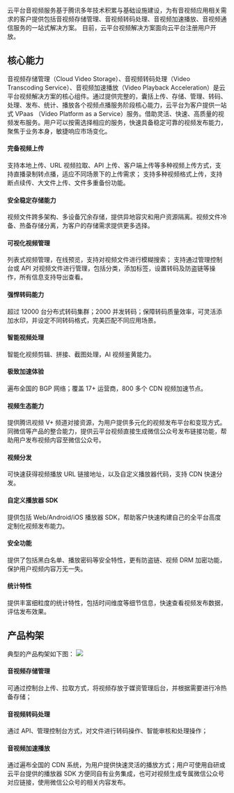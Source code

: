 
云平台音视频服务基于腾讯多年技术积累与基础设施建设，为有音视频应用相关需求的客户提供包括音视频存储管理、音视频转码处理、音视频加速播放、音视频通信服务的一站式解决方案。
目前，云平台视频解决方案面向云平台注册用户开放。

## 核心能力

音视频存储管理（Cloud Video Storage）、音视频转码处理（Video Transcoding Service）、音视频加速播放（Video Playback Acceleration）是云平台视频解决方案的核心组件。通过提供完整的，囊括上传、存储、管理、转码、处理、发布、统计、播放各个视频点播服务阶段核心能力，云平台为客户提供一站式 VPaas （Video Platform as a Service）服务。借助灵活、快速、高质量的视频发布服务。用户可以按需选择相应的服务，快速具备稳定可靠的视频发布能力，聚焦于业务本身，敏捷响应市场变化。

#### 完备视频上传
支持本地上传、URL 视频拉取、API 上传、客户端上传等多种视频上传方式，支持直播录制转点播，适应不同场景下的上传需求；
支持多种视频格式上传，支持断点续传、大文件上传、文件多重备份功能。

#### 安全稳定存储能力
视频文件跨多架构、多设备冗余存储，提供异地容灾和用户资源隔离。视频文件冷备、热备存储分离，为客户的存储需求提供更多选择。

#### 可视化视频管理
列表式视频管理，在线预览，支持对视频文件进行模糊搜索；
支持通过管理控制台或 API 对视频文件进行管理，包括分类，添加标签，设置转码及防盗链等操作，所有信息支持导出查看。

#### 强悍转码能力
超过 12000 台分布式转码集群；2000 并发转码；保障转码质量效率，可灵活添加水印，并设定不同转码格式，完美匹配不同应用场景。

#### 智能视频处理
智能化视频剪辑、拼接、截图处理，AI 视频鉴黄能力。

#### 极致加速体验
遍布全国的 BGP 网络；覆盖 17+ 运营商，800 多个 CDN 视频加速节点。
   
#### 视频生态能力
提供腾讯视频 V+ 频道对接资源，为用户提供多元化的视频发布平台和变现方式。同微信等产品的整合能力，提供云平台视频直接生成微信公众号发布链接功能，帮助用户发布视频内容至微信公众号。
  
#### 视频分发
可快速获得视频播放 URL 链接地址，以及自定义播放器代码，支持 CDN 快速分发。
 
#### 自定义播放器 SDK
提供包括 Web/Android/iOS 播放器 SDK，帮助客户快速构建自己的全平台高度定制化视频发布能力。
  
#### 安全功能
提供了包括黑白名单、播放密码等安全特性，更有防盗链、视频 DRM 加密功能，保护用户视频内容万无一失。
  
#### 统计特性
提供丰富细粒度的统计特性，包括时间维度等细节信息，快速查看视频发布数据，评估发布效果。

## 产品构架
典型的产品构架如下图：
![](http://imgcache.tce.fsphere.cn/image/mc.qcloudimg.com/static/img/fc43e00b3b950221afea8f4e625c7025/image.png)


#### 音视频存储管理
可通过控制台上传、拉取方式，将视频存放于媒资管理后台，并根据需要进行冷热备存储；

#### 音视频转码处理
通过 API、管理控制台方式，对文件进行转码操作、智能审核和处理操作；

#### 音视频加速播放
通过遍布全国的 CDN 系统，为用户提供快速灵活的播放方式；用户可使用自研或云平台提供的播放器 SDK 方便同自有业务集成，也可对视频生成专属微信公众号对应链接，使用微信公众号的相关内容发布。
